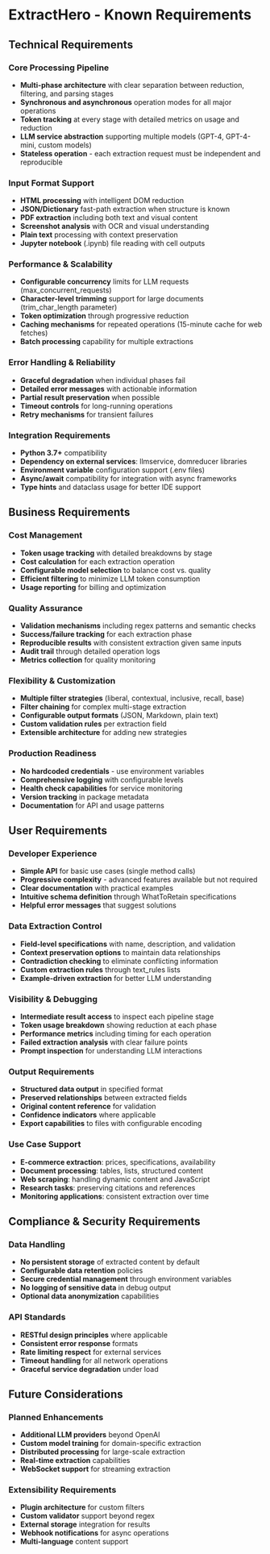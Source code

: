 # ExtractHero - Known Requirements

## Technical Requirements

### Core Processing Pipeline
- **Multi-phase architecture** with clear separation between reduction, filtering, and parsing stages
- **Synchronous and asynchronous** operation modes for all major operations
- **Token tracking** at every stage with detailed metrics on usage and reduction
- **LLM service abstraction** supporting multiple models (GPT-4, GPT-4-mini, custom models)
- **Stateless operation** - each extraction request must be independent and reproducible

### Input Format Support
- **HTML processing** with intelligent DOM reduction
- **JSON/Dictionary** fast-path extraction when structure is known
- **PDF extraction** including both text and visual content
- **Screenshot analysis** with OCR and visual understanding
- **Plain text** processing with context preservation
- **Jupyter notebook** (.ipynb) file reading with cell outputs

### Performance & Scalability
- **Configurable concurrency** limits for LLM requests (max_concurrent_requests)
- **Character-level trimming** support for large documents (trim_char_length parameter)
- **Token optimization** through progressive reduction
- **Caching mechanisms** for repeated operations (15-minute cache for web fetches)
- **Batch processing** capability for multiple extractions

### Error Handling & Reliability
- **Graceful degradation** when individual phases fail
- **Detailed error messages** with actionable information
- **Partial result preservation** when possible
- **Timeout controls** for long-running operations
- **Retry mechanisms** for transient failures

### Integration Requirements
- **Python 3.7+** compatibility
- **Dependency on external services**: llmservice, domreducer libraries
- **Environment variable** configuration support (.env files)
- **Async/await** compatibility for integration with async frameworks
- **Type hints** and dataclass usage for better IDE support

## Business Requirements

### Cost Management
- **Token usage tracking** with detailed breakdowns by stage
- **Cost calculation** for each extraction operation
- **Configurable model selection** to balance cost vs. quality
- **Efficient filtering** to minimize LLM token consumption
- **Usage reporting** for billing and optimization

### Quality Assurance
- **Validation mechanisms** including regex patterns and semantic checks
- **Success/failure tracking** for each extraction phase
- **Reproducible results** with consistent extraction given same inputs
- **Audit trail** through detailed operation logs
- **Metrics collection** for quality monitoring

### Flexibility & Customization
- **Multiple filter strategies** (liberal, contextual, inclusive, recall, base)
- **Filter chaining** for complex multi-stage extraction
- **Configurable output formats** (JSON, Markdown, plain text)
- **Custom validation rules** per extraction field
- **Extensible architecture** for adding new strategies

### Production Readiness
- **No hardcoded credentials** - use environment variables
- **Comprehensive logging** with configurable levels
- **Health check capabilities** for service monitoring
- **Version tracking** in package metadata
- **Documentation** for API and usage patterns

## User Requirements

### Developer Experience
- **Simple API** for basic use cases (single method calls)
- **Progressive complexity** - advanced features available but not required
- **Clear documentation** with practical examples
- **Intuitive schema definition** through WhatToRetain specifications
- **Helpful error messages** that suggest solutions

### Data Extraction Control
- **Field-level specifications** with name, description, and validation
- **Context preservation options** to maintain data relationships
- **Contradiction checking** to eliminate conflicting information
- **Custom extraction rules** through text_rules lists
- **Example-driven extraction** for better LLM understanding

### Visibility & Debugging
- **Intermediate result access** to inspect each pipeline stage
- **Token usage breakdown** showing reduction at each phase
- **Performance metrics** including timing for each operation
- **Failed extraction analysis** with clear failure points
- **Prompt inspection** for understanding LLM interactions

### Output Requirements
- **Structured data output** in specified format
- **Preserved relationships** between extracted fields
- **Original content reference** for validation
- **Confidence indicators** where applicable
- **Export capabilities** to files with configurable encoding

### Use Case Support
- **E-commerce extraction**: prices, specifications, availability
- **Document processing**: tables, lists, structured content
- **Web scraping**: handling dynamic content and JavaScript
- **Research tasks**: preserving citations and references
- **Monitoring applications**: consistent extraction over time

## Compliance & Security Requirements

### Data Handling
- **No persistent storage** of extracted content by default
- **Configurable data retention** policies
- **Secure credential management** through environment variables
- **No logging of sensitive data** in debug output
- **Optional data anonymization** capabilities

### API Standards
- **RESTful design principles** where applicable
- **Consistent error response** formats
- **Rate limiting respect** for external services
- **Timeout handling** for all network operations
- **Graceful service degradation** under load

## Future Considerations

### Planned Enhancements
- **Additional LLM providers** beyond OpenAI
- **Custom model training** for domain-specific extraction
- **Distributed processing** for large-scale extraction
- **Real-time extraction** capabilities
- **WebSocket support** for streaming extraction

### Extensibility Requirements
- **Plugin architecture** for custom filters
- **Custom validator** support beyond regex
- **External storage** integration for results
- **Webhook notifications** for async operations
- **Multi-language** content support